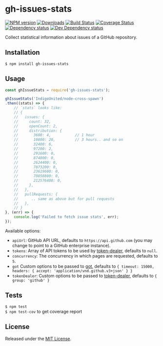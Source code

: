 # gh-issues-stats

[![NPM version][npm-image]][npm-url] [![Downloads][downloads-image]][npm-url] [![Build Status][travis-image]][travis-url] [![Coverage Status][coveralls-image]][coveralls-url] [![Dependency status][david-dm-image]][david-dm-url] [![Dev Dependency status][david-dm-dev-image]][david-dm-dev-url]

[npm-url]:https://npmjs.org/package/gh-issues-stats
[downloads-image]:http://img.shields.io/npm/dm/gh-issues-stats.svg
[npm-image]:http://img.shields.io/npm/v/gh-issues-stats.svg
[travis-url]:https://travis-ci.org/IndigoUnited/node-gh-issues-stats
[travis-image]:http://img.shields.io/travis/IndigoUnited/node-gh-issues-stats/master.svg
[coveralls-url]:https://coveralls.io/r/IndigoUnited/node-gh-issues-stats
[coveralls-image]:https://img.shields.io/coveralls/IndigoUnited/node-gh-issues-stats/master.svg
[david-dm-url]:https://david-dm.org/IndigoUnited/node-gh-issues-stats
[david-dm-image]:https://img.shields.io/david/IndigoUnited/node-gh-issues-stats.svg
[david-dm-dev-url]:https://david-dm.org/IndigoUnited/node-gh-issues-stats?type=dev
[david-dm-dev-image]:https://img.shields.io/david/dev/IndigoUnited/node-gh-issues-stats.svg

Collect statistical information about issues of a GitHub repository.


## Installation

`$ npm install gh-issues-stats`


## Usage

```js
const ghIssueStats = require('gh-issues-stats');

ghIssueStats('IndigoUnited/node-cross-spawn')
.then((stats) => {
    // `stats` looks like:
    // {
    //   issues: {
    //     count: 32,
    //     openCount: 2,
    //     distribution: {
    //       3600: 4,           // 1 hour
    //       10800: 20,         // 3 hours.. and so on
    //       32400: 6,
    //       97200: 2,
    //       291600: 0,
    //       874800: 0,
    //       2624400: 0,
    //       7873200: 0,
    //       23619600: 0,
    //       70858800: 0,
    //       212576400: 0,
    //     },
    //   },
    //   pullRequests: {
    //      .. same as above but for pull requests
    //   },
    // }
}, (err) => {
    console.log('Failed to fetch issue stats', err);
});
```

Available options:

- `apiUrl`: GitHub API URL, defaults to `https://api.github.com` (you may change to point to a GitHub enterprise instance).
- `tokens`: Array of API tokens to be used by [token-dealer](https://github.com/IndigoUnited/node-token-dealer), defaults to `null`.
- `concurrency`: The concurrency in which pages are requested, defaults to `5`.
- `got` Custom options to be passed to [got](https://github.com/sindresorhus/got), defaults to `{ timeout: 15000, headers: { accept: 'application/vnd.github.v3+json' } }`
- `tokenDealer`: Custom options to be passed to [token-dealer](https://github.com/IndigoUnited/node-token-dealer), defaults to `{ group: 'github' }`


## Tests

`$ npm test`   
`$ npm test-cov` to get coverage report


## License

Released under the [MIT License](http://www.opensource.org/licenses/mit-license.php).
